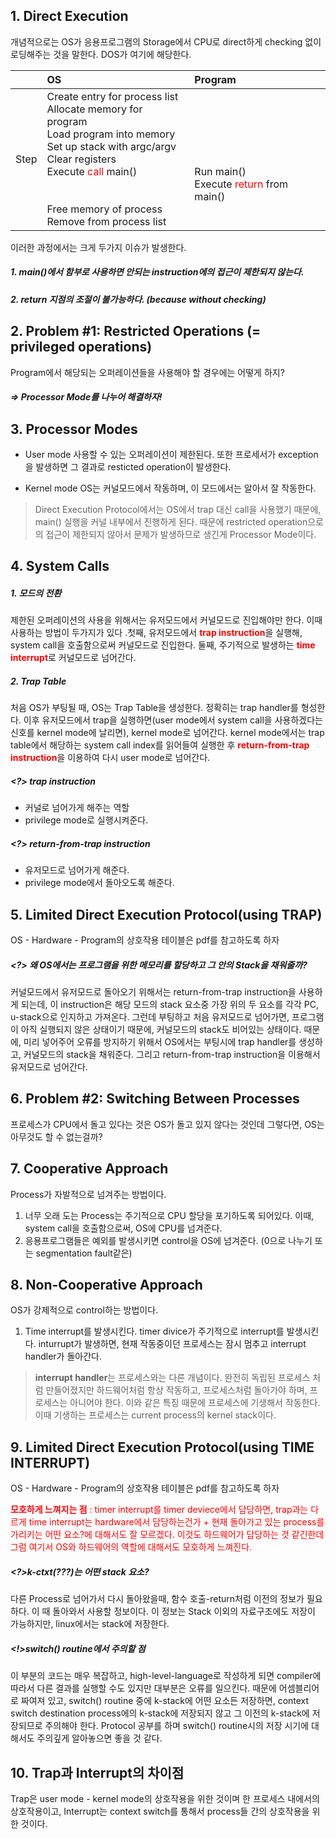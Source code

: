 ## 1. Direct Execution
개념적으로는 OS가 응용프로그램의 Storage에서 CPU로 direct하게 checking 없이 로딩해주는 것을 말한다. DOS가 여기에 해당한다.

|  | OS | Program |
|:--------:|:--------|:--------|
| Step | Create entry for process list<br>Allocate memory for program<br>Load program into memory<br>Set up stack with argc/argv<br>Clear registers<br>Execute <span style="color:red">call</span> main()<br><br><br>Free memory of process<br>Remove from process list | <br><br><br><br>Run main()<br>Execute <span style="color:red">return</span> from main()|

이러한 과정에서는 크게 두가지 이슈가 발생한다.
##### 1. main()에서 함부로 사용하면 안되는 instruction에의 접근이 제한되지 않는다.
##### 2. return 지점의 조절이 불가능하다. (because without checking)

## 2. Problem #1: Restricted Operations (= privileged operations)
Program에서 해당되는 오퍼레이션들을 사용해야 할 경우에는 어떻게 하지?
##### => Processor Mode를 나누어 해결하자!

## 3. Processor Modes
* User mode
사용할 수 있는 오퍼레이션이 제한된다. 또한 프로세서가 exception을 발생하면 그 결과로 resticted operation이 발생한다.

* Kernel mode
OS는 커널모드에서 작동하며, 이 모드에서는 알아서 잘 작동한다.

> Direct Execution Protocol에서는 OS에서 trap 대신 call을 사용했기 때문에, main() 실행을 커널 내부에서 진행하게 된다. 때문에 restricted operation으로의 접근이 제한되지 않아서 문제가 발생하므로 생긴게 Processor Mode이다.

## 4. System Calls
##### 1. 모드의 전환
 제한된 오퍼레이션의 사용을 위해서는 유저모드에서 커널모드로 진입해야만 한다. 이때 사용하는 방법이 두가지가 있다 .첫째, 유저모드에서 <span style="color:red">**trap instruction**</span>을 실행해, system call을 호출함으로써 커널모드로 진입한다. 둘째, 주기적으로 발생하는 <span style="color:red">**time interrupt**</span>로 커널모드로 넘어간다.

##### 2. Trap Table
 처음 OS가 부팅될 때, OS는 Trap Table을 생성한다. 정확히는 trap handler를 형성한다. 이후 유저모드에서 trap을 실행하면(user mode에서 system call을 사용하겠다는 신호를 kernel mode에 날리면), kernel mode로 넘어간다. kernel mode에서는 trap table에서 해당하는 system call index를 읽어들여 실행한 후 <span style="color:red">**return-from-trap instruction**</span>을 이용하여 다시 user mode로 넘어간다.

##### <?> trap instruction
* 커널로 넘어가게 해주는 역할
* privilege mode로 실행시켜준다.

##### <?> return-from-trap instruction
* 유저모드로 넘어가게 해준다.
* privilege mode에서 돌아오도록 해준다.

## 5. Limited Direct Execution Protocol(using TRAP)
OS - Hardware - Program의 상호작용 테이블은 pdf를 참고하도록 하자

##### <?> 왜 OS에서는 프로그램을 위한 메모리를 할당하고 그 안의 Stack을 채워줄까?
커널모드에서 유저모드로 돌아오기 위해서는 return-from-trap instruction을 사용하게 되는데, 이 instruction은 해당 모드의 stack 요소중 가장 위의 두 요소를 각각 PC, u-stack으로 인지하고 가져온다. 그런데 부팅하고 처음 유저모드로 넘어가면, 프로그램이 아직 실행되지 않은 상태이기 때문에, 커널모드의 stack도 비어있는 상태이다. 때문에, 미리 넣어주어 오류를 방지하기 위해서 OS에서는 부팅시에 trap handler를 생성하고, 커널모드의 stack을 채워준다. 그리고 return-from-trap instruction을 이용해서 유저모드로 넘어간다.

## 6. Problem #2: Switching Between Processes
프로세스가 CPU에서 돌고 있다는 것은 OS가 돌고 있지 않다는 것인데 그렇다면, OS는 아무것도 할 수 없는걸까?

## 7. Cooperative Approach
Process가 자발적으로 넘겨주는 방법이다.
1. 너무 오래 도는 Process는 주기적으로 CPU 할당을 포기하도록 되어있다. 이때, system call을 호출함으로써, OS에 CPU를 넘겨준다.
2. 응용프로그램들은 예외를 발생시키면 control을 OS에 넘겨준다. (0으로 나누기 또는 segmentation fault같은)

## 8. Non-Cooperative Approach
OS가 강제적으로 control하는 방법이다.
1. Time interrupt를 발생시킨다.
timer divice가 주기적으로 interrupt를 발생시킨다. inturrupt가 발생하면, 현재 작동중이던 프로세스는 잠시 멈추고 interrupt handler가 돌아간다.

> **interrupt handler**는 프로세스와는 다른 개념이다. 완전히 독립된 프로세스 처럼 만들어졌지만 하드웨어처럼 항상 작동하고, 프로세스처럼 돌아가야 하며, 프로세스는 아니어야 한다. 이와 같은 특징 때문에 프로세스에 기생해서 작동한다. 이때 기생하는 프로세스는 current process의 kernel stack이다.

## 9. Limited Direct Execution Protocol(using TIME INTERRUPT)
OS - Hardware - Program의 상호작용 테이블은 pdf를 참고하도록 하자

<span style="color:red">**모호하게 느껴지는 점** : timer interrupt를 timer deviece에서 담당하면, trap과는 다르게 time interrupt는 hardware에서 담당하는건가 + 현재 돌아가고 있는 process를 가리키는 어떤 요소?에 대해서도 잘 모르겠다. 이것도 하드웨어가 담당하는 것 같긴한데 그럼 여기서 OS와 하드웨어의 역할에 대해서도 모호하게 느껴진다.</span>

##### <?>k-ctxt(???)는 어떤 stack 요소?
다른 Process로 넘어가서 다시 돌아왔을때, 함수 호출-return처럼 이전의 정보가 필요하다. 이 때 돌아와서 사용할 정보이다. 이 정보는 Stack 이외의 자료구조에도 저장이 가능하지만, linux에서는 stack에 저장한다.

##### <!>switch() routine에서 주의할 점
이 부분의 코드는 매우 복잡하고, high-level-language로 작성하게 되면 compiler에 따라서 다른 결과를 실행할 수도 있지만 대부분은 오류를 일으킨다. 때문에 어셈블리어로 짜여져 있고, switch() routine 중에 k-stack에 어떤 요소든 저장하면, context switch destination process에의 k-stack에 저장되지 않고 그 이전의 k-stack에 저장되므로 주의해야 한다. Protocol 공부를 하며 switch() routine시의 저장 시기에 대해서도 주의깊게 알아놓으면 좋을 것 같다.

## 10. Trap과 Interrupt의 차이점
Trap은 user mode - kernel mode의 상호작용을 위한 것이며 한 프로세스 내에서의 상호작용이고, Interrupt는 context switch를 통해서 process들 간의 상호작용을 위한 것이다.